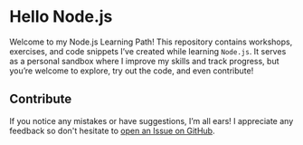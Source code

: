 # Hello Node.js

Welcome to my Node.js Learning Path! This repository contains workshops, exercises, and
code snippets I’ve created while learning `Node.js`. It serves as a personal sandbox where
I improve my skills and track progress, but you’re welcome to explore, try out the code,
and even contribute!

## Contribute

If you notice any mistakes or have suggestions, I’m all ears! I appreciate any feedback so
don't hesitate to [open an Issue on
GitHub](https://github.com/pablocru/hello-nodejs/issues).
